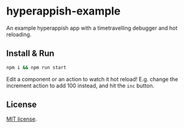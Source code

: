 # hyperappish-example

An example hyperappish app with a timetravelling debugger and hot reloading.

## Install & Run

```bash
npm i && npm run start
```

Edit a component or an action to watch it hot reload! E.g. change the increment
action to add 100 instead, and hit the `inc` button.


## License

[MIT license](http://opensource.org/licenses/MIT).
